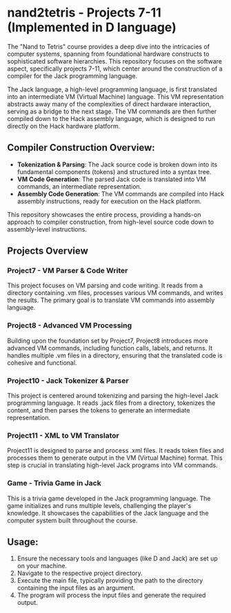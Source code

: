 # nand2tetris - Projects 7-11 (Implemented in D language)

The "Nand to Tetris" course provides a deep dive into the intricacies of computer systems, spanning from foundational hardware constructs to sophisticated software hierarchies. This repository focuses on the software aspect, specifically projects 7-11, which center around the construction of a compiler for the Jack programming language.

The Jack language, a high-level programming language, is first translated into an intermediate VM (Virtual Machine) language. This VM representation abstracts away many of the complexities of direct hardware interaction, serving as a bridge to the next stage. The VM commands are then further compiled down to the Hack assembly language, which is designed to run directly on the Hack hardware platform.

## Compiler Construction Overview:

- **Tokenization & Parsing**: The Jack source code is broken down into its fundamental components (tokens) and structured into a syntax tree.
- **VM Code Generation**: The parsed Jack code is translated into VM commands, an intermediate representation.
- **Assembly Code Generation**: The VM commands are compiled into Hack assembly instructions, ready for execution on the Hack platform.

This repository showcases the entire process, providing a hands-on approach to compiler construction, from high-level source code down to assembly-level instructions.

## Projects Overview

### Project7 - VM Parser & Code Writer
This project focuses on VM parsing and code writing. It reads from a directory containing .vm files, processes various VM commands, and writes the results. The primary goal is to translate VM commands into assembly language.

### Project8 - Advanced VM Processing
Building upon the foundation set by Project7, Project8 introduces more advanced VM commands, including function calls, labels, and returns. It handles multiple .vm files in a directory, ensuring that the translated code is cohesive and functional.

### Project10 - Jack Tokenizer & Parser
This project is centered around tokenizing and parsing the high-level Jack programming language. It reads .jack files from a directory, tokenizes the content, and then parses the tokens to generate an intermediate representation.

### Project11 - XML to VM Translator
Project11 is designed to parse and process .xml files. It reads token files and processes them to generate output in the VM (Virtual Machine) format. This step is crucial in translating high-level Jack programs into VM commands.

### Game - Trivia Game in Jack
This is a trivia game developed in the Jack programming language. The game initializes and runs multiple levels, challenging the player's knowledge. It showcases the capabilities of the Jack language and the computer system built throughout the course.

## Usage:

1. Ensure the necessary tools and languages (like D and Jack) are set up on your machine.
2. Navigate to the respective project directory.
3. Execute the main file, typically providing the path to the directory containing the input files as an argument.
4. The program will process the input files and generate the required output.
